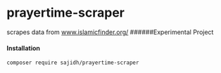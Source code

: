 # prayertime-scraper
 scrapes data from www.islamicfinder.org/  ######Experimental Project
#### Installation
<pre><code>composer require sajidh/prayertime-scraper
</code></pre>

